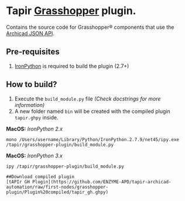 # Tapir [Grasshopper](https://www.grasshopper3d.com/) plugin.

Contains the source code for Grasshopper® components that use the [Archicad JSON API](https://archicadapi.graphisoft.com/JSONInterfaceDocumentation/#Introduction).

## Pre-requisites
1. [IronPython](https://ironpython.net/) is required to build the plugin (2.7+)

## How to build?
1. Execute the ```build_module.py``` file *(Check docstrings for more information)*
2. A new folder named ```bin``` will be created with the compiled plugin ```tapir.ghpy``` inside.


**MacOS:** *IronPython 2.x*
```
mono /Users/username/Library/Python/IronPython.2.7.9/net45/ipy.exe /tapir/grasshopper-plugin/build_module.py
```

**MacOS:** *IronPython 3.x*
```
ipy /tapir/grasshopper-plugin/build_module.py

##Download compiled plugin
[tAPIr GH Plugin](https://github.com/ENZYME-APD/tapir-archicad-automation/raw/first-nodes/grasshopper-plugin/Plugin%20compiled/tapir_gh.ghpy)
